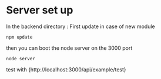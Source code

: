 # Server set up
In the backend directory :
First update in case of new module 
```shell
npm update
```
then you can boot the node server on the 3000 port
```shell
node server
```
test with {http://localhost:3000/api/example/test}
